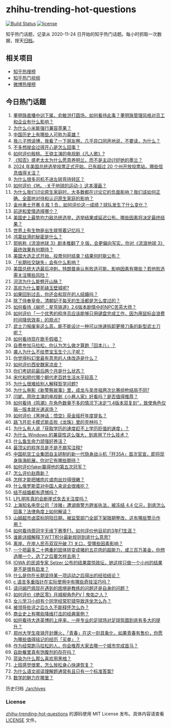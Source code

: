 # zhihu-trending-hot-questions

[![Build Status](https://github.com/justjavac/zhihu-trending-hot-questions/workflows/ci/badge.svg?branch=master)](https://github.com/justjavac/zhihu-trending-hot-questions/actions)
[![license](https://img.shields.io/github/license/justjavac/zhihu-trending-hot-questions)](https://github.com/justjavac/zhihu-trending-hot-questions/blob/master/LICENSE)

知乎热门话题，记录从 2020-11-24
日开始的知乎热门话题。每小时抓取一次数据，按天[归档](./archives)。

## 相关项目

- [知乎热搜榜](https://github.com/justjavac/zhihu-trending-top-search)
- [知乎热门视频](https://github.com/justjavac/zhihu-trending-hot-video)
- [微博热搜榜](https://github.com/justjavac/weibo-trending-hot-search)

## 今日热门话题

<!-- BEGIN -->
<!-- 最后更新时间 Wed Nov 06 2024 06:13:07 GMT+0800 (China Standard Time) -->

1. [董明珠直播中训下属，俞敏洪打圆场，如何看待此事？董明珠管理风格对员工和企业有什么影响？](https://www.zhihu.com/question/3197272301)
1. [为什么小米能强行兼容苹果？](https://www.zhihu.com/question/2887093068)
1. [中国历史上有哪些人可称为英雄？](https://www.zhihu.com/question/63751940)
1. [我儿子想读博，我看了一下朋友圈，几乎异口同声地说，不要读，为什么？](https://www.zhihu.com/question/2870626759)
1. [不多想就会过得开心是怎么回事？](https://www.zhihu.com/question/2990090605)
1. [如何评价殷桃、王骁主演的电视剧《凡人歌》?](https://www.zhihu.com/question/665698262)
1. [《知否》盛老太太为什么愿意养明兰，而不是主动讨好她的墨兰？](https://www.zhihu.com/question/642068120)
1. [2024 年美国总统选举投票正式开始，已有超过 20 个州开放投票站，哪些信息值得关注？](https://www.zhihu.com/question/3204234396)
1. [为什么很多司机不进左转弯待转区？](https://www.zhihu.com/question/2920489680)
1. [如何评价《地。-关于地球的运动-》这本漫画？](https://www.zhihu.com/question/512587521)
1. [为什么我们讨论原生家庭时，大多数都在讨论它的负面影响？我们该如何正确、全面地对待和认识原生家庭的影响？](https://www.zhihu.com/question/1788673259)
1. [金州勇士开赛 6 胜 1 负，如何评价这一成绩？球队发生了什么变化？](https://www.zhihu.com/question/3196845441)
1. [前途和爱情选择哪个？](https://www.zhihu.com/question/822968100)
1. [美国史上最势均力敌总统选举，选举结果或延迟公布，哪些因素将决定最终结果？](https://www.zhihu.com/question/3233115837)
1. [世界上有生物是出生就带着记忆吗？](https://www.zhihu.com/question/820689324)
1. [鸿蒙丝滑的秘密是什么？](https://www.zhihu.com/question/665311238)
1. [郭帆称《流浪地球 3》剧本推翻了 9 版，会更偏向写实，你对《流浪地球 3》最终效果有何期待？](https://www.zhihu.com/question/3186023180)
1. [美国大选正式开始，投票何时结束？结果何时能公布？](https://www.zhihu.com/question/3186246267)
1. [「长期社交缺失」会有什么影响？](https://www.zhihu.com/question/2511764045)
1. [美国总统大选最后冲刺，特朗普承认有败选可能，影响因素有哪些？若他败选需关注哪些风险？](https://www.zhihu.com/question/3071028647)
1. [河流为什么能劈开山脉？](https://www.zhihu.com/question/667344178)
1. [高欢为什么要死磕玉壁城呢?](https://www.zhihu.com/question/653217047)
1. [如果回到过去，你还会和现在的人结婚吗？](https://www.zhihu.com/question/670772561)
1. [除了侍奉皇帝，清朝妃子每天的生活都是怎么度过的？](https://www.zhihu.com/question/457640119)
1. [如何看待《崩坏：星穹铁道》2.6版本剧情中的NPC苦茶大师？](https://www.zhihu.com/question/2585908965)
1. [如何评价「一个优秀的程序员应该能够只用键盘完成工作，因为用鼠标会浪费时间降低效率」的观点?](https://www.zhihu.com/question/2880253021)
1. [武士刀报废率这么高，能不能设计一种可以快速拆卸更换刀条的新型武士刀呢？](https://www.zhihu.com/question/2938421664)
1. [如何看待现在歌手假唱？](https://www.zhihu.com/question/534164359)
1. [自费参加马拉松，你认为怎么做才算跑「回本儿」？](https://www.zhihu.com/question/653110892)
1. [袭人为什么不给贾宝玉生个儿子呢？](https://www.zhihu.com/question/2004192855)
1. [你觉得科幻里最有意思的人体改造是什么？](https://www.zhihu.com/question/628041360)
1. [如何评价西安魏家凉皮？](https://www.zhihu.com/question/266544629)
1. [你们考研前最后两个月是什么状态？](https://www.zhihu.com/question/628156690)
1. [宋代和明代哪个朝代老百姓生活水平较高？](https://www.zhihu.com/question/668394289)
1. [为什么很难给别人解释哲学问题?](https://www.zhihu.com/question/2664073819)
1. [为什么电影《新警察故事》里，成龙与吴彦祖两次比赛组枪结局不同?](https://www.zhihu.com/question/404292608)
1. [闫妮、蒋欣主演的电视剧《小巷人家》好看吗？是否值得推荐？](https://www.zhihu.com/question/2458272618)
1. [如何看待《鸣潮》在角色数量不多的情况下决定“1.4版本双复刻”，致使角色仅隔一版本就光速返场？](https://www.zhihu.com/question/3089629316)
1. [如何评价《黑神话：悟空》获金摇杆年度提名？](https://www.zhihu.com/question/3151450577)
1. [路飞开尼卡模式能击败《龙珠》里的克林吗？](https://www.zhihu.com/question/625905145)
1. [为什么有人说「获取学历的速度赶不上学历贬值的速度」？](https://www.zhihu.com/question/2574568487)
1. [为什么 Windows 的兼容性这么强大，到底用了什么技术？](https://www.zhihu.com/question/266103113)
1. [什么鱼生命力顽强好养活？](https://www.zhihu.com/question/662029920)
1. [最顶尖的程序员是不是不屑写注释?](https://www.zhihu.com/question/689851864)
1. [中国航空工业集团自主研制的新一代隐身战斗机「歼35A」首次官宣，即将现身珠海航展，你对它有哪些期待？](https://www.zhihu.com/question/3186589873)
1. [如何评价faker赢得他的第五次冠军？](https://www.zhihu.com/question/2945959212)
1. [怎么评价赵鼎新？](https://www.zhihu.com/question/21239348)
1. [怎样才能把猪肉片或肉丝炒得很嫩？](https://www.zhihu.com/question/495445752)
1. [什么俄罗斯菜对中国人来说会很难吃？](https://www.zhihu.com/question/357676948)
1. [结不结婚都有遗憾吗？](https://www.zhihu.com/question/3096231634)
1. [LPL明年真的会断崖式失去关注度吗？](https://www.zhihu.com/question/3092810874)
1. [上海知名电竞公司「涉赌」遭湖南警方跨省执法，被冻结 4.4 亿元，到底怎么回事？法律角度上如何解读？](https://www.zhihu.com/question/2788290801)
1. [山姆超市卤菜标阴阳日期，被监管部门全部下架限期整改，这有哪些警示作用？](https://www.zhihu.com/question/2613543045)
1. [如何看待周冠宇无缘下赛季F1，如何评价他目前的3年F1生涯？](https://www.zhihu.com/question/3096951284)
1. [谁能详细解释下WTT积分最新规则到底什么意思?](https://www.zhihu.com/question/3143975627)
1. [离岸、在岸人民币双双升破 7.1 关口，受哪些因素影响？](https://www.zhihu.com/question/3089766249)
1. [一个把最多二十两重的固体转变成猪的五花肉的超能力，或三百万美金，你想选哪一个，选了之后要怎样去用？](https://www.zhihu.com/question/3041775392)
1. [IOWA 的民调专家 Selzer 公布的结果震惊政坛，她这样只做一个小州的结果是不是很有启发？](https://www.zhihu.com/question/3075542977)
1. [什么是你在长期坚持某一项运动之后得出的经验结论？](https://www.zhihu.com/question/603822135)
1. [c 语言多重指针在实际使用中有哪些奇技淫巧吗？](https://www.zhihu.com/question/2546858282)
1. [请问姆巴佩现在遇到的困境是教练的问题还是自身的问题？](https://www.zhihu.com/question/2605344434)
1. [如何评价《绝区零》月城柳角色PV | 鬼佑之人？](https://www.zhihu.com/question/3201821694)
1. [女儿学习小组有个同学经常犯错导致连坐怎么办？](https://www.zhihu.com/question/684128240)
1. [被领导批评之后久久不能释怀怎么办？](https://www.zhihu.com/question/1910110552)
1. [商业史上有哪些降维打击的经典案例？](https://www.zhihu.com/question/62241319)
1. [如何看待大连英博的上座率，一座专业的足球场对足球氛围到底有多大的提升？](https://www.zhihu.com/question/3039425002)
1. [郑州大学生夜骑开封爆火，「青春」在这一刻具象化，如果青春有售价，你愿为哪些值得铭记的经历「买单」？](https://www.zhihu.com/question/3034283775)
1. [作为经常跑马拉松的人，你会推荐大家去哪一个城市完成首马？](https://www.zhihu.com/question/2447114959)
1. [自助餐里真有饱腹剂的存在吗？](https://www.zhihu.com/question/722020631)
1. [蓝染为什么那么喜欢用黑棺？](https://www.zhihu.com/question/3036454475)
1. [上班感觉很累，怎么放松身心快速恢复？](https://www.zhihu.com/question/3138834070)
1. [为什么语文阅读理解题通常有且只有一个标准答案?](https://www.zhihu.com/question/2988934215)
1. [数学的魅力在哪里？](https://www.zhihu.com/question/661689000)

<!-- END -->

历史归档 [./archives](./archives)

### License

[zhihu-trending-hot-questions](https://github.com/justjavac/zhihu-trending-hot-questions)
的源码使用 MIT License 发布。具体内容请查看 [LICENSE](./LICENSE) 文件。

